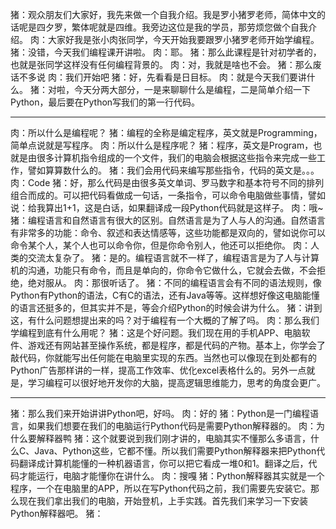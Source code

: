 猪：观众朋友们大家好，我先来做一个自我介绍。我是罗小猪罗老师，简体中文的话呢是四夕罗，繁体呢就是四维。我旁边这位是我的学员，那劳烦您做个自我介绍。
肉：大家好我是张小肉张同学，今天开始我要跟罗小猪罗老师开始学编程。
猪：没错，今天我们编程课开讲啦。
肉：耶。
猪：那么此课程是针对初学者的，也就是张同学这样没有任何编程背景的。
肉：对，我就是啥也不会。
猪：那么废话不多说
肉：我们开始吧
猪：好，先看看是日目标。
肉：就是今天我们要讲什么。
猪：对啦，今天分两大部分，一是来聊聊什么是编程，二是简单介绍一下Python，最后要在Python写我们的第一行代码。

---

肉：所以什么是编程呢？
猪：编程的全称是编定程序，英文就是Programming，简单点说就是写程序。
肉：所以什么是程序呢？
猪：程序，英文是Program，也就是由很多计算机指令组成的一个文件，我们的电脑会根据这些指令来完成一些工作，譬如算算数什么的。
猪：我们会用代码来编写那些指令，代码的英文是。。。
肉：Code
猪：好，那么代码是由很多英文单词、罗马数字和基本符号不同的排列组合而成的。可以把代码看做成一句话，一条指令，可以命令电脑做些事情，譬如说：给我算出1+1，这是白话，如果翻译成一段Python代码就是这样子。
肉：哦~
猪：编程语言和自然语言有很大的区别。自然语言是为了人与人的沟通。自然语言有非常多的功能：命令、叙述和表达情感等，这些功能都是双向的，譬如说你可以命令某个人，某个人也可以命令你，但是你命令别人，他还可以拒绝你。
肉：人类的交流太复杂了。
猪：是的。编程语言就不一样了，编程语言是为了人与计算机的沟通，功能只有命令，而且是单向的，你命令它做什么，它就会去做，不会拒绝，绝对服从。
肉：那很听话了。
猪：不同的编程语言会有不同的语法规则，像Python有Python的语法，C有C的语法，还有Java等等。这样想好像这电脑能懂的语言还挺多的，但其实并不是，等会介绍Python的时候会讲为什么。
猪：讲到这，有什么问题想提出来的吗？对于编程有一个大概的了解了吗。
肉：那么我们学编程到底有什么用呢？
猪：这是个好问题。我们现在用的手机APP、电脑软件、游戏还有网站甚至操作系统，都是程序，都是代码的产物。基本上，你学会了敲代码，你就能写出任何能在电脑里实现的东西。当然也可以像现在到处都有的Python广告那样讲的一样，提高工作效率、优化excel表格什么的。另外一点就是，学习编程可以很好地开发你的大脑，提高逻辑思维能力，思考的角度会更广。

---

猪：那么我们来开始讲讲Python吧，好吗。
肉：好的
猪：Python是一门编程语言，如果我们想要在我们的电脑运行Python代码是需要Python解释器的。
肉：为什么要解释器鸭
猪：这个就要说到我们刚才讲的，电脑其实不懂那么多语言，什么C、Java、Python这些，它都不懂。所以我们需要Python解释器来把Python代码翻译成计算机能懂的一种机器语言，你可以把它看成一堆0和1。翻译之后，代码才能运行，电脑才能懂你在讲什么。
肉：搜嘎
猪：Python解释器其实就是一个程序，一个在电脑里的APP，所以在写Python代码之前，我们需要先安装它。那么现在我们拿出我们的电脑，开始登机，上手实践。首先我们来学习一下安装Python解释器吧。
猪：